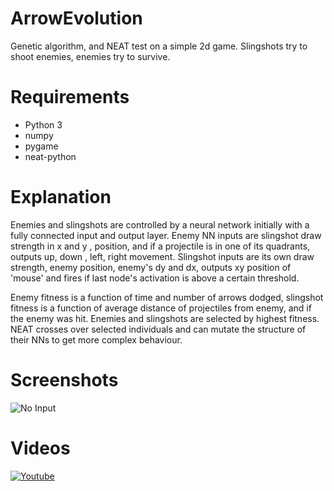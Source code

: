 # ArrowEvolution
Genetic algorithm, and NEAT test on a simple 2d game. Slingshots try to shoot enemies, enemies try to survive.

# Requirements
- Python 3
- numpy
- pygame
- neat-python

# Explanation
Enemies and slingshots are controlled by a neural network initially with a fully connected input and output layer. 
Enemy NN inputs are slingshot draw strength in x and y , position, and if a projectile is in one of its quadrants, outputs up, down , left, right movement.
Slingshot inputs are its own draw strength, enemy position, enemy's dy and dx, outputs xy position of 'mouse' and fires if last node's activation is above a certain threshold.

Enemy fitness is a function of time and number of arrows dodged, slingshot fitness is a function of average distance of projectiles from enemy, and if the enemy was hit.
Enemies and slingshots are selected by highest fitness. NEAT crosses over selected individuals and can mutate the structure of their NNs to get more complex behaviour.

# Screenshots
![No Input](https://i.postimg.cc/267rnMy5/midgame.png)

# Videos
[![Youtube](https://img.youtube.com/vi/sRS6lCvJe9U/0.jpg)](https://www.youtube.com/watch?v=sRS6lCvJe9U)

